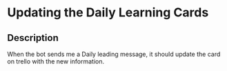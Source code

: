 # Updating the Daily Learning Cards

## Description

When the bot sends me a Daily leading message, it should update the card on trello with the new information.
